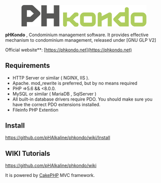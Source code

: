 <p align="center">
  <a href="https://phkondo.net/" target="_blank" >
    <img alt="pHKondo" src="https://raw.githubusercontent.com/pHAlkaline/phkondo/master/app/View/Themed/Phkondo/webroot/img/logo_phkondo_flat.svg" width="400" />
  </a>
</p>



**pHKondo** , Condominium management software. 
It provides effective mechanism to condominium management, released under [GNU GLP V2]

Official website**: [https://phkondo.net](https://phkondo.net)


## Requirements
  * HTTP Server or similar ( NGINX, IIS ).
  * Apache. mod_rewrite is preferred, but by no means required
  * PHP =>5.6 && <8.0.0.
  * MySQL or similar ( MariaDB , SqlServer )
  * All built-in database drivers require PDO. You should make sure you have the correct PDO extensions installed.
  * Fileinfo PHP Extention


## Install
https://github.com/pHAlkaline/phkondo/wiki/Install

## WIKI Tutorials
https://github.com/pHAlkaline/phkondo/wiki


It is powered by [CakePHP](http://cakephp.org) MVC framework.

